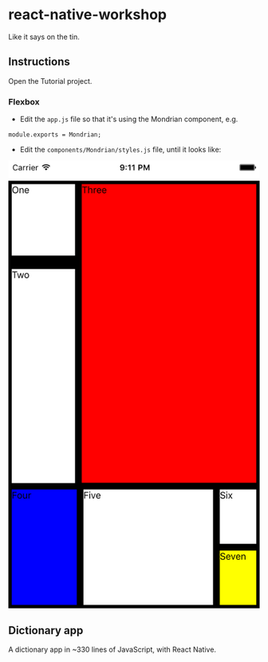 # react-native-workshop
Like it says on the tin.

## Instructions

Open the Tutorial project.

### Flexbox

- Edit the `app.js` file so that it's using the Mondrian component, e.g.

```
module.exports = Mondrian;
```

- Edit the `components/Mondrian/styles.js` file, until it looks like:

<img src="Tutorial/components/Mondrian/screenshots/mondrian-02.png"/>

## Dictionary app

A dictionary app in ~330 lines of JavaScript, with React Native.
